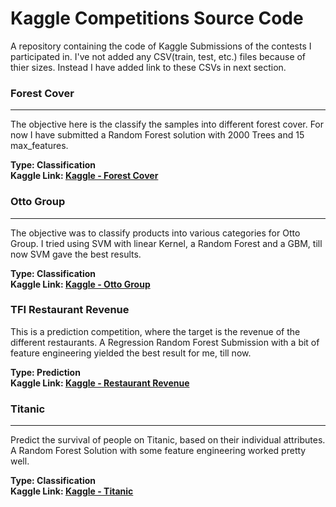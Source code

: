 Kaggle Competitions Source Code
====

A repository containing the code of Kaggle Submissions of the contests I participated in. I've not added any CSV(train, test, etc.) files because of thier sizes. Instead I have added link to these CSVs in next section.


### Forest Cover
---
The objective here is the classify the samples into different forest cover. For now I have submitted 
a Random Forest solution with 2000 Trees and 15 max_features.

<b>Type: Classification</b><br>
<b>Kaggle Link: [Kaggle - Forest Cover](http://www.kaggle.com/c/forest-cover-type-prediction)</b>

### Otto Group
---
The objective was to classify products into various categories for Otto Group. I tried using SVM with linear Kernel, a Random Forest and a GBM, till now SVM gave the best results.

<b>Type: Classification</b><br>
<b>Kaggle Link: [Kaggle - Otto Group](http://www.kaggle.com/c/otto-group-product-classification-challenge)</b>

### TFI Restaurant Revenue
This is a prediction competition, where the target is the revenue of the different restaurants.
A Regression Random Forest Submission with a bit of feature engineering yielded the best result
for me, till now.

<b>Type: Prediction</b><br>
<b>Kaggle Link: [Kaggle - Restaurant Revenue](http://www.kaggle.com/c/restaurant-revenue-prediction)</b>

### Titanic
---
Predict the survival of people on Titanic, based on their individual attributes. A Random Forest Solution with some feature engineering worked pretty well.

<b>Type: Classification</b><br>
<b>Kaggle Link: [Kaggle - Titanic](https://www.kaggle.com/c/titanic)</b>

